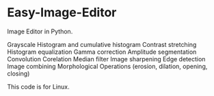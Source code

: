 # Easy-Image-Editor
Image Editor in Python.

Grayscale
Histogram and cumulative histogram
Contrast stretching
Histogram equalization
Gamma correction
Amplitude segmentation
Convolution
Corelation
Median filter
Image sharpening
Edge detection
Image combining
Morphological Operations (erosion, dilation, opening, closing)


This code is for Linux. 
